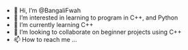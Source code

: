- 👋 Hi, I’m @BangaliFwah
- 👀 I’m interested in learning to program in C++, and Python
- 🌱 I’m currently learning C++
- 💞️ I’m looking to collaborate on beginner projects using C++
- 📫 How to reach me ...

<!---
BangaliFwah/BangaliFwah is a ✨ special ✨ repository because its `README.md` (this file) appears on your GitHub profile.
You can click the Preview link to take a look at your changes.
--->
